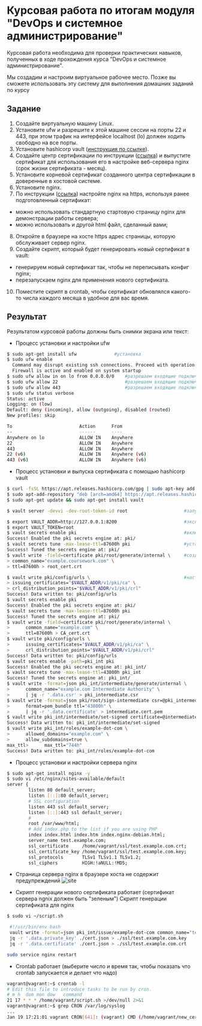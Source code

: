 # Курсовая работа по итогам модуля "DevOps и системное администрирование"

Курсовая работа необходима для проверки практических навыков, полученных в ходе прохождения курса "DevOps и системное администрирование".

Мы создадим и настроим виртуальное рабочее место. Позже вы сможете использовать эту систему для выполнения домашних заданий по курсу

## Задание

1. Создайте виртуальную машину Linux.
2. Установите ufw и разрешите к этой машине сессии на порты 22 и 443, при этом трафик на интерфейсе localhost (lo) должен ходить свободно на все порты.
3. Установите hashicorp vault ([инструкция по ссылке](https://learn.hashicorp.com/tutorials/vault/getting-started-install?in=vault/getting-started#install-vault)).
4. Cоздайте центр сертификации по инструкции ([ссылка](https://learn.hashicorp.com/tutorials/vault/pki-engine?in=vault/secrets-management)) и выпустите сертификат для использования его в настройке веб-сервера nginx (срок жизни сертификата - месяц).
5. Установите корневой сертификат созданного центра сертификации в доверенные в хостовой системе.
6. Установите nginx.
7. По инструкции ([ссылка](https://nginx.org/en/docs/http/configuring_https_servers.html)) настройте nginx на https, используя ранее подготовленный сертификат:
  - можно использовать стандартную стартовую страницу nginx для демонстрации работы сервера;
  - можно использовать и другой html файл, сделанный вами;
8. Откройте в браузере на хосте https адрес страницы, которую обслуживает сервер nginx.
9. Создайте скрипт, который будет генерировать новый сертификат в vault:
  - генерируем новый сертификат так, чтобы не переписывать конфиг nginx;
  - перезапускаем nginx для применения нового сертификата.
10. Поместите скрипт в crontab, чтобы сертификат обновлялся какого-то числа каждого месяца в удобное для вас время.

## Результат

Результатом курсовой работы должны быть снимки экрана или текст:

- Процесс установки и настройки ufw
```bash
$ sudo apt-get install ufw              #установка
$ sudo ufw enable
  Command may disrupt existing ssh connections. Proceed with operation (y|n)? y
  Firewall is active and enabled on system startup
$ sudo ufw allow in on lo from 0.0.0.0/0    #разрешаем входящие подключения на localhost
$ sudo ufw allow 22                         #разрешаем входящие подключения по любому порту 22
$ sudo ufw allow 443                        #разрешаем входящие подключения по любому порту 443
$ sudo ufw status verbose
Status: active
Logging: on (low)
Default: deny (incoming), allow (outgoing), disabled (routed)
New profiles: skip

To                         Action      From
--                         ------      ----
Anywhere on lo             ALLOW IN    Anywhere                  
22                         ALLOW IN    Anywhere                  
443                        ALLOW IN    Anywhere                  
22 (v6)                    ALLOW IN    Anywhere (v6)             
443 (v6)                   ALLOW IN    Anywhere (v6) 
```
- Процесс установки и выпуска сертификата с помощью hashicorp vault
```bash
$ curl -fsSL https://apt.releases.hashicorp.com/gpg | sudo apt-key add -                                  #устанавливаем hashicorp vault
$ sudo apt-add-repository "deb [arch=amd64] https://apt.releases.hashicorp.com $(lsb_release -cs) main"
$ sudo apt-get update && sudo apt-get install vault

$ vault server -devvi -dev-root-token-id root                     #запускаем сервер vault в отдельной сессии

$ export VAULT_ADDR=http://127.0.0.1:8200                         #экспортируем переменные сред для адреса севрера хранилища и для проверки подлинности
$ export VAULT_TOKEN=root
$ vault secrets enable pki                                        #включем механизм pki
Success! Enabled the pki secrets engine at: pki/
$ vault secrets tune -max-lease-ttl=87600h pki                    #устаналиваем максимальное время выдачи сертификатов месяц
Success! Tuned the secrets engine at: pki/
$ vault write -field=certificate pki/root/generate/internal \     #создаем корневой сертификат, сохраняем как root_cert.crt
> common_name="example.coursework.com" \
> ttl=87600h > root_cert.crt

$ vault write pki/config/urls \                                   #настраиваем URL-адреса центра сертификации и CRL
> issuing_certificates="$VAULT_ADDR/v1/pki/ca" \
> crl_distribution_points="$VAULT_ADDR/v1/pki/crl"
Success! Data written to: pki/config/urls
$ vault secrets enable pki
Success! Enabled the pki secrets engine at: pki/
$ vault secrets tune -max-lease-ttl=87600h pki
Success! Tuned the secrets engine at: pki/
$ vault write -field=certificate pki/root/generate/internal \
>      common_name="example.com" \
>      ttl=87600h > CA_cert.crt
$ vault write pki/config/urls \
>      issuing_certificates="$VAULT_ADDR/v1/pki/ca" \
>      crl_distribution_points="$VAULT_ADDR/v1/pki/crl"
Success! Data written to: pki/config/urls
$ vault secrets enable -path=pki_int pki
Success! Enabled the pki secrets engine at: pki_int/
$ vault secrets tune -max-lease-ttl=43800h pki_int
Success! Tuned the secrets engine at: pki_int/
$ vault write -format=json pki_int/intermediate/generate/internal \
>      common_name="example.com Intermediate Authority" \
>      | jq -r '.data.csr' > pki_intermediate.csr
$ vault write -format=json pki/root/sign-intermediate csr=@pki_intermediate.csr \
>      format=pem_bundle ttl="43800h" \
>      | jq -r '.data.certificate' > intermediate.cert.pem
$ vault write pki_int/intermediate/set-signed certificate=@intermediate.cert.pem
Success! Data written to: pki_int/intermediate/set-signed
$ vault write pki_int/roles/example-dot-com \
>      allowed_domains="example.com" \
>      allow_subdomains=true \
max_ttl>      max_ttl="744h"
Success! Data written to: pki_int/roles/example-dot-com
```

- Процесс установки и настройки сервера nginx
```bash
$ sudo apt-get install nginx -y
$ sudo vi /etc/nginx/sites-available/default
server {
        listen 80 default_server;
        listen [::]:80 default_server;
        # SSL configuration
        listen 443 ssl default_server;
        listen [::]:443 ssl default_server;
        #
        root /var/www/html;
        # Add index.php to the list if you are using PHP
        index index.html index.htm index.nginx-debian.html;
        server_name test.example.com;
        ssl_certificate     /home/vagrant/ssl/test.example.com.crt;
        ssl_certificate_key /home/vagrant/ssl/test.example.com.key;
        ssl_protocols       TLSv1 TLSv1.1 TLSv1.2;
        ssl_ciphers         HIGH:!aNULL:!MD5;
```
- Страница сервера nginx в браузере хоста не содержит предупреждений 
![site](https://user-images.githubusercontent.com/87534423/150138397-6c965405-6b73-4c54-95de-0cd5927193b9.jpg)

- Скрипт генерации нового сертификата работает (сертификат сервера ngnix должен быть "зеленым")
Скрипт генерации сертификата для nginx
```bash
$ sudo vi ~/script.sh

 #!/usr/bin/env bash
 vault write -format=json pki_int/issue/example-dot-com common_name="test.example.com" ttl="744h" > cert.json
 jq -r '.data.private_key' ./cert.json > ./ssl/test.example.com.key
 jq -r '.data.certificate' ./cert.json > ./ssl/test.example.com.crt

sudo service nginx restart
```
- Crontab работает (выберите число и время так, чтобы показать что crontab запускается и делает что надо)
```bash
vagrant@vagrant:~$ crontab -l
# Edit this file to introduce tasks to be run by cron.
# m h  dom mon dow   command
21 17 * * * /home/vagrant/script.sh >/dev/null 2>&1
vagrant@vagrant:~$ grep CRON /var/log/syslog
...
Jan 19 17:21:01 vagrant CRON[641]: (vagrant) CMD (/home/vagrant/new_cert.sh >/dev/null 2>&1)
```
